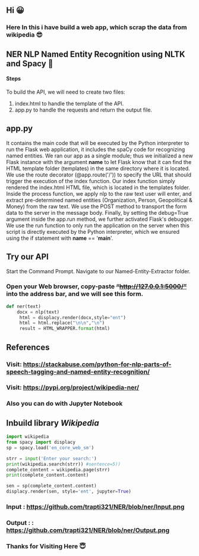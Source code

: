 ## Hi :grinning:


### Here In this i have build a web app, which scrap the data from wikipedia :sunglasses:

## NER NLP Named Entity Recognition using NLTK and Spacy :dizzy:
 
#### Steps 

To build the API, we will need to create two files:
 1. index.html to handle the template of the API.
 2. app.py to handle the requests and return the output file. 
 
 ## app.py
  It contains the main code that will be executed by the Python interpreter to run the Flask web application, it includes the spaCy code for recognizing named entities.
  We ran our app as a single module; thus we initialized a new Flask instance with the argument __name__ to let Flask know that it can find the HTML template folder (templates)   in the same directory where it is located.
 We use the route decorator (@app.route('/')) to specify the URL that should trigger the execution of the index function.
 Our index function simply rendered the index.html HTML file, which is located in the templates folder.
 Inside the process function, we apply nlp to the raw text user will enter, and extract pre-determined named entities (Organization, Person, Geopolitical & Money) from the raw    text.
We use the POST method to transport the form data to the server in the message body. Finally, by setting the debug=True argument inside the app.run method, we further activated Flask's debugger.
We use the run function to only run the application on the server when this script is directly executed by the Python interpreter, which we ensured using the if statement with __name__ == '__main__'.

## Try our API

Start the Command Prompt.
Navigate to our Named-Entity-Extractor folder.

### Open your Web browser, copy-paste ~~“http://127.0.0.1:5000/”~~ into the address bar, and we will see this form.


```python
def ner(text)   
    docx = nlp(text)
     html = displacy.render(docx,style="ent")
     html = html.replace("\n\n","\n")
     result = HTML_WRAPPER.format(html)
```
## References
### Visit: https://stackabuse.com/python-for-nlp-parts-of-speech-tagging-and-named-entity-recognition/ 
### Visit: https://pypi.org/project/wikipedia-ner/


### Also you can do with Jupyter Notebook
## Inbuild library ***Wikipedia***

```python
import wikipedia
from spacy import displacy
sp = spacy.load('en_core_web_sm')

strr = input('Enter your search:')
print(wikipedia.search(strr)) #sentence=5))
complete_content = wikipedia.page(strr)
print(complete_content.content)

sen = sp(complete_content.content)
displacy.render(sen, style='ent', jupyter=True)

```

### Input :   https://github.com/trapti321/NER/blob/ner/Input.png
### Output :  : https://github.com/trapti321/NER/blob/ner/Output.png

### Thanks for Visiting Here :innocent:
